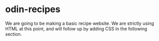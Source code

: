 # odin-recipes
We are going to be making a basic recipe website.
We are strictly using HTML at this point, and will follow up by adding CSS in the following section.